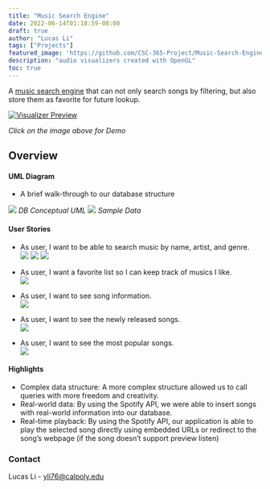 ```yaml
---
title: "Music Search Engine"
date: 2022-06-14T01:18:59-08:00
draft: true
author: "Lucas Li"
tags: ["Projects"]
featured_image: 'https://github.com/CSC-365-Project/Music-Search-Engine/blob/main/img/Songs%20Table.png?raw=true'
description: "audio visualizers created with OpenGL"
toc: true
---
```

A [music search engine](https://github.com/CSC-365-Project/Music-Search-Engine) that can not only search songs by filtering, but also store them as favorite for future lookup.<!--more-->

[![Visualizer Preview](https://github.com/CSC-365-Project/Music-Search-Engine/blob/main/img/Home.png?raw=true)](https://drive.google.com/file/d/1z5xM933W21LwqYWO9PwkqsRJHWjmdIlC/view?usp=sharing)

  _Click on the image above for Demo_

## Overview
#### UML Diagram
  * A brief walk-through to our database structure

![](https://github.com/CSC-365-Project/Music-Search-Engine/blob/main/img/uml.png?raw=true)
_DB Conceptual UML_
![](https://github.com/CSC-365-Project/Music-Search-Engine/blob/main/img/Songs%20Table.png?raw=true)
_Sample Data_
#### User Stories
  * As user, I want to be able to search music by name, artist, and genre.<br />
  ![](https://github.com/CSC-365-Project/Music-Search-Engine/blob/main/img/Search%20By%20Song%20Name.png?raw=true)
    ![](https://github.com/CSC-365-Project/Music-Search-Engine/blob/main/img/Search%20By%20Artist.png?raw=true)
    ![](https://github.com/CSC-365-Project/Music-Search-Engine/blob/main/img/Search%20By%20Genre.png?raw=true)

  * As user, I want a favorite list so I can keep track of musics I like.<br />
      ![](https://github.com/CSC-365-Project/Music-Search-Engine/blob/main/img/Favorite.png?raw=true)

  * As user, I want to see song information.<br />
![](https://github.com/CSC-365-Project/Music-Search-Engine/blob/main/img/Info%20List.png?raw=true)

  * As user, I want to see the newly released songs.<br />
![](https://github.com/CSC-365-Project/Music-Search-Engine/blob/main/img/Newly%20Released%20Songs.png?raw=true)

  * As user, I want to see the most popular songs.<br />
![](https://github.com/CSC-365-Project/Music-Search-Engine/blob/main/img/Top%2010%20of%20Month.png?raw=true)

  
#### Highlights
  * Complex data structure: A more complex structure allowed us to call queries with more freedom and creativity. <br />
  * Real-world data: By using the Spotify API, we were able to insert songs with real-world information into our database. <br />
  * Real-time playback: By using the Spotify API, our application is able to play the selected song directly using embedded URLs or redirect to the song’s webpage (if the song doesn’t support preview listen) <br />

### Contact
Lucas Li - yli76@calpoly.edu<br />

